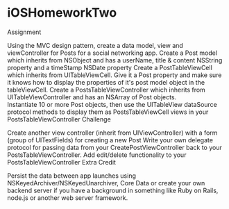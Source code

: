 iOSHomeworkTwo
==============
Assignment

Using the MVC design pattern, create a data model, view and viewController for Posts for a social networking app.
Create a Post model which inherits from NSObject and has a userName, title & content NSString property and a timeStamp NSDate property
Create a PostTableViewCell which inherits from UITableViewCell.  Give it a Post property and make sure it knows how to display the properties of it's post model object in the tableViewCell.
Create a PostsTableViewController which inherits from UITableViewController and has an NSArray of Post objects.  
Instantiate 10 or more Post objects, then use the UITableView dataSource protocol methods to display them as PostsTableViewCell views in your PostsTableViewController
Challenge

Create another view controller (inherit from UIViewController) with a form (group of UITextFields) for creating a new Post
Write your own delegate protocol for passing data from your CreatePostViewController back to your PostsTableViewController.
Add edit/delete functionality to your PostsTableViewController
Extra Credit

Persist the data between app launches using NSKeyedArchiver/NSKeyedUnarchiver, Core Data or create your own backend server if you have a background in something like Ruby on Rails, node.js or another web server framework.
